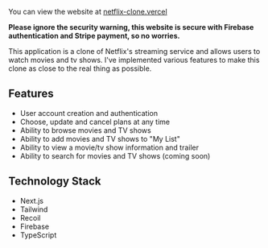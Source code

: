You can view the website at [netflix-clone.vercel](https://netflix-clone-gfaletcx0-guybarda.vercel.app/)

**Please ignore the security warning, this website is secure with Firebase authentication and Stripe payment, so no worries.**

This application is a clone of Netflix's streaming service and allows users to watch movies and tv shows. I've implemented various features to make this clone as close to the real thing as possible.

## Features

* User account creation and authentication
* Choose, update and cancel plans at any time
* Ability to browse movies and TV shows
* Ability to add movies and TV shows to "My List" 
* Ability to view a movie/tv show information and trailer
* Ability to search for movies and TV shows (coming soon)

## Technology Stack

* Next.js
* Tailwind
* Recoil
* Firebase
* TypeScript

